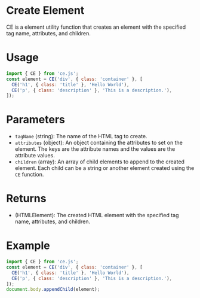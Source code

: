 # Create Element

CE is a element utility function that creates an element with the specified tag name, attributes, and children.

# Usage

```javascript
import { CE } from 'ce.js';
const element = CE('div', { class: 'container' }, [
  CE('h1', { class: 'title' }, 'Hello World'),
  CE('p', { class: 'description' }, 'This is a description.'),
]);
```
# Parameters
- `tagName` (string): The name of the HTML tag to create.
- `attributes` (object): An object containing the attributes to set on the element. The keys are the attribute names and the values are the attribute values.
- `children` (array): An array of child elements to append to the created element. Each child can be a string or another element created using the `CE` function.

# Returns
- (HTMLElement): The created HTML element with the specified tag name, attributes, and children.

# Example
```javascript
import { CE } from 'ce.js';
const element = CE('div', { class: 'container' }, [
  CE('h1', { class: 'title' }, 'Hello World'),
  CE('p', { class: 'description' }, 'This is a description.'),
]);
document.body.appendChild(element);
```